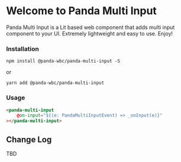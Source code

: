 # Welcome to Panda Multi Input
Panda Multi Input is a Lit based web component that adds multi input component to your UI. Extremely lightweight and easy to use.
Enjoy!

### Installation
```npm install @panda-wbc/panda-multi-input -S```

or 

```yarn add @panda-wbc/panda-multi-input```

### Usage

```html
<panda-multi-input
	@on-input="${(e: PandaMultiInputEvent) => _onInput(e)}"
></panda-multi-input>
```

## Change Log

TBD
